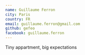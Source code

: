 ```yaml
---
name: Guillaume Ferron
city: Paris
country: FR
email: guillaume.ferron@gmail.com
github: gefeo
facebook: guillaume.ferron
---
```


Tiny appartment, big expectations
